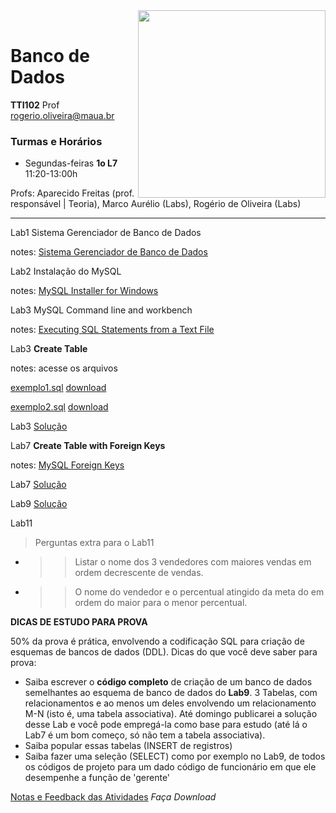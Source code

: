 <img src="https://maua.br/images/selo-60-anos-maua.svg" width=300, align="right">
<br>

# Banco de Dados
**TTI102** Prof rogerio.oliveira@maua.br

### Turmas e Horários

* Segundas-feiras **1o L7** 11:20-13:00h 

Profs: Aparecido Freitas (prof. responsável | Teoria), Marco Aurélio (Labs), Rogério de Oliveira (Labs)

---

Lab1 Sistema Gerenciador de Banco de Dados

notes:  [Sistema Gerenciador de Banco de Dados](https://github.com/Rogerio-mack/IMT_Banco_de_Dados/blob/main/Lab1_notes.md)

Lab2 Instalação do MySQL

notes: [MySQL Installer for Windows](https://dev.mysql.com/downloads/installer/)

Lab3 MySQL Command line and workbench

notes: [Executing SQL Statements from a Text File](https://dev.mysql.com/doc/refman/8.0/en/mysql-batch-commands.html)

Lab3 **Create Table**

notes: acesse os arquivos 

[exemplo1.sql](https://github.com/Rogerio-mack/IMT_Banco_de_Dados/blob/main/exemplo1.sql) [download](https://github.com/Rogerio-mack/IMT_Banco_de_Dados/raw/main/exemplo1.sql) 

[exemplo2.sql](https://github.com/Rogerio-mack/IMT_Banco_de_Dados/blob/main/exemplo2.sql) [download](https://github.com/Rogerio-mack/IMT_Banco_de_Dados/raw/main/exemplo2.sql)

Lab3 [Solução](https://github.com/Rogerio-mack/IMT_Banco_de_Dados/blob/main/Banco_de_Dados_Labs_solucao/T3_solucao.sql)

Lab7 **Create Table with Foreign Keys**

notes: [MySQL Foreign Keys](https://github.com/Rogerio-mack/IMT_Banco_de_Dados/blob/main/MySQL_Foreign_Keys.md)

Lab7 [Solução](https://github.com/Rogerio-mack/IMT_Banco_de_Dados/blob/main/Banco_de_Dados_Labs_solucao/T7_solucao.sql)

Lab9 [Solução](https://github.com/Rogerio-mack/IMT_Banco_de_Dados/blob/main/Banco_de_Dados_Labs_solucao/T9_solucao.sql)

Lab11

> Perguntas extra para o Lab11
* >> Listar o nome dos 3 vendedores com maiores vendas em ordem decrescente de vendas.
* >> O nome do vendedor e o percentual atingido da meta do em ordem do maior para o menor percentual.

**DICAS DE ESTUDO PARA PROVA**

50% da prova é prática, envolvendo a codificação SQL para criação de esquemas de bancos de dados (DDL). Dicas do que você deve saber para prova:

* Saiba escrever o **código completo** de criação de um banco de dados semelhantes ao esquema de banco de dados do **Lab9**. 3 Tabelas, com relacionamentos e ao menos um deles envolvendo um relacionamento M-N (isto é, uma tabela associativa). Até domingo publicarei a solução desse Lab e você pode empregá-la como base para estudo (até lá o Lab7 é um bom começo, só não tem a tabela associativa).
* Saiba popular essas tabelas (INSERT de registros)
* Saiba fazer uma seleção (SELECT) como por exemplo no Lab9, de todos os códigos de projeto para um dado código de funcionário em que ele desempenhe a função de 'gerente'


[Notas e Feedback das Atividades](https://github.com/Rogerio-mack/IMT_Banco_de_Dados/raw/main/Lista_Banco_de_Dados.xlsx) *Faça Download*
